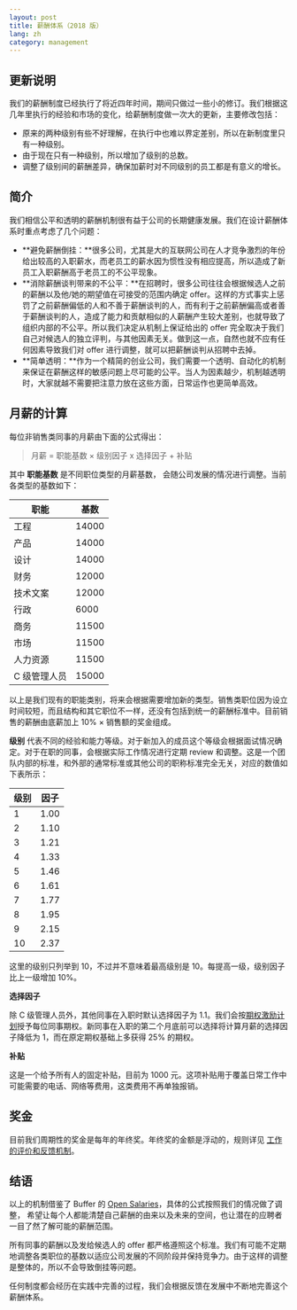 ```yaml
---
layout: post
title: 薪酬体系（2018 版）
lang: zh
category: management
---
```


## 更新说明

我们的薪酬制度已经执行了将近四年时间，期间只做过一些小的修订。我们根据这几年里执行的经验和市场的变化，给薪酬制度做一次大的更新，主要修改包括：

- 原来的两种级别有些不好理解，在执行中也难以界定差别，所以在新制度里只有一种级别。
- 由于现在只有一种级别，所以增加了级别的总数。
- 调整了级别间的薪酬差异，确保加薪时对不同级别的员工都是有意义的增长。

## 简介

我们相信公平和透明的薪酬机制很有益于公司的长期健康发展。我们在设计薪酬体系时重点考虑了几个问题：

* **避免薪酬倒挂：**很多公司，尤其是大的互联网公司在人才竞争激烈的年份给出较高的入职薪水，而老员工的薪水因为惯性没有相应提高，所以造成了新员工入职薪酬高于老员工的不公平现象。
* **消除薪酬谈判带来的不公平：**在招聘时，很多公司往往会根据候选人之前的薪酬以及他/她的期望值在可接受的范围内确定 offer。这样的方式事实上惩罚了之前薪酬偏低的人和不善于薪酬谈判的人，而有利于之前薪酬偏高或者善于薪酬谈判的人，造成了能力和贡献相似的人薪酬产生较大差别，也就导致了组织内部的不公平。所以我们决定从机制上保证给出的 offer 完全取决于我们自己对候选人的独立评判，与其他因素无关。做到这一点，自然也就不应有任何因素导致我们对 offer 进行调整，就可以把薪酬谈判从招聘中去掉。
* **简单透明：**作为一个精简的创业公司，我们需要一个透明、自动化的机制来保证在薪酬这样的敏感问题上尽可能的公平。当人为因素越少，机制越透明时，大家就越不需要把注意力放在这些方面，日常运作也更简单高效。

## 月薪的计算

每位非销售类同事的月薪由下面的公式得出：

> 月薪 = 职能基数 × 级别因子 x 选择因子 + 补贴

其中 **职能基数** 是不同职位类型的月薪基数， 会随公司发展的情况进行调整。当前各类型的基数如下：

职能              | 基数
-----------------|----------------
工程              | 14000
产品              | 14000
设计              | 14000
财务              | 12000
技术文案           | 12000
行政              | 6000
商务              | 11500
市场              | 11500
人力资源           | 11500
C 级管理人员       | 15000

以上是我们现有的职能类别，将来会根据需要增加新的类型。销售类职位因为设立时间较短，而且结构和其它职位不一样，还没有包括到统一的薪酬标准中。目前销售的薪酬由底薪加上 10% × 销售额的奖金组成。

**级别** 代表不同的经验和能力等级。对于新加入的成员这个等级会根据面试情况确定。对于在职的同事，会根据实际工作情况进行定期 review 和调整。这是一个团队内部的标准，和外部的通常标准或其他公司的职称标准完全无关，对应的数值如下表所示：

级别            | 因子
----------------|----------------
1               | 1.00
2               | 1.10
3               | 1.21
4               | 1.33
5               | 1.46
6               | 1.61
7               | 1.77
8               | 1.95
9               | 2.15
10              | 2.37

这里的级别只列举到 10，不过并不意味着最高级别是 10。每提高一级，级别因子比上一级增加 10%。

**选择因子**

除 C 级管理人员外，其他同事在入职时默认选择因子为 1.1。我们会按[期权激励计划](equity-2018.html)授予每位同事期权。新同事在入职的第二个月底前可以选择将计算月薪的选择因子降低为 1，而在原定期权基础上多获得 25% 的期权。

**补贴**

这是一个给予所有人的固定补贴，目前为 1000 元。这项补贴用于覆盖日常工作中可能需要的电话、网络等费用，这类费用不再单独报销。

## 奖金

目前我们周期性的奖金是每年的年终奖。年终奖的金额是浮动的，规则详见 [工作的评价和反馈机制](perf-review.html)。

## 结语

以上的机制借鉴了 Buffer 的 [Open Salaries](https://open.bufferapp.com/introducing-open-salaries-at-buffer-including-our-transparent-formula-and-all-individual-salaries/)，具体的公式按照我们的情况做了调整， 希望让每个人都能清楚自己薪酬的由来以及未来的空间，也让潜在的应聘者一目了然了解可能的薪酬范围。

所有同事的薪酬以及发给候选人的 offer 都严格遵照这个标准。我们有可能不定期地调整各类职位的基数以适应公司发展的不同阶段并保持竞争力。由于这样的调整是整体的，所以不会导致倒挂等问题。

任何制度都会经历在实践中完善的过程，我们会根据反馈在发展中不断地完善这个薪酬体系。
